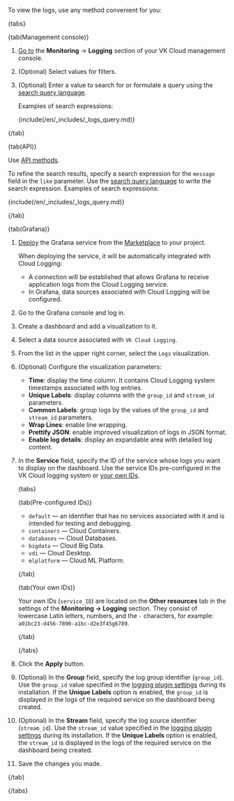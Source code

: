 To view the logs, use any method convenient for you:

{tabs}

{tab(Management console)}

1. [Go to](https://msk.cloud.vk.com/app/en/services/monitoring/logging) the **Monitoring** → **Logging** section of your VK Cloud management console.
1. (Optional) Select values ​​for filters.
1. (Optional) Enter a value to search for or formulate a query using the [search query language](../../concepts/search-tools).

    Examples of search expressions:

      {include(/en/_includes/_logs_query.md)}

{/tab}

{tab(API)}

Use [API methods](/ru/tools-for-using-services/api/api-spec/logging "change-lang").

To refine the search results, specify a search expression for the `message` field in the `like` parameter. Use the [search query language](../../concepts/search-tools) to write the search expression.
Examples of search expressions:

  {include(/en/_includes/_logs_query.md)}

{/tab}

{tab(Grafana)}

1. [Deploy](/en/applications-and-services/marketplace/initial-configuration/grafana-start) the Grafana service from the [Marketplace](https://msk.cloud.vk.com/app/en/services/marketplace) to your project.

    When deploying the service, it will be automatically integrated with Cloud Logging:

      - A connection will be established that allows Grafana to receive application logs from the Cloud Logging service.
      - In Grafana, data sources associated with Cloud Logging will be configured.

1. Go to the Grafana console and log in.
1. Create a dashboard and add a visualization to it.
1. Select a data source associated with `VK Cloud Logging`.
1. From the list in the upper right corner, select the `Logs` visualization.
1. (Optional) Configure the visualization parameters:

   - **Time**: display the time column. It contains Cloud Logging system timestamps associated with log entries.
   - **Unique Labels**: display columns with the `group_id` and `stream_id` parameters.
   - **Common Labels**: group logs by the values ​​of the `group_id` and `stream_id` parameters.
   - **Wrap Lines**: enable line wrapping.
   - **Prettify JSON**: enable improved visualization of logs in JSON format.
   - **Enable log details**: display an expandable area with detailed log content.

1. In the **Service** field, specify the ID of the service whose logs you want to display on the dashboard. Use the service IDs pre-configured in the VK Cloud logging system or [your own IDs](../../concepts/logging-plugin#conf_parameters).

    {tabs}

    {tab(Pre-configured IDs)}
        
    - `default` — an identifier that has no services associated with it and is intended for testing and debugging.
    - `containers` — Cloud Containers.
    - `databases` — Cloud Databases.
    - `bigdata` — Cloud Big Data.
    - `vdi` — Cloud Desktop.
    - `mlplatform` — Cloud ML Platform.

    {/tab}
    
    {tab(Your own IDs)}
    
    Your own IDs (`service_ID`) are located on the **Other resources** tab in the settings of the **Monitoring → Logging** section. They consist of lowercase Latin letters, numbers, and the `-` characters, for example: `a01bc23-d456-7890-a1bc-d2e3f45g6789`.

    {/tab}
    
    {/tabs}

1. Click the **Apply** button.
1. (Optional) In the **Group** field, specify the log group identifier (`group_id`). Use the `group_id` value specified in the [logging plugin settings](../../concepts/logging-plugin#conf_parameters) during its installation. If the **Unique Labels** option is enabled, the `group_id` is displayed in the logs of the required service on the dashboard being created.
1. (Optional) In the **Stream** field, specify the log source identifier (`stream_id`). Use the `stream_id` value specified in the [logging plugin settings](../../concepts/logging-plugin#conf_parameters) during its installation. If the **Unique Labels** option is enabled, the `stream_id` is displayed in the logs of the required service on the dashboard being created.
1. Save the changes you made.

{/tab}

{/tabs}
